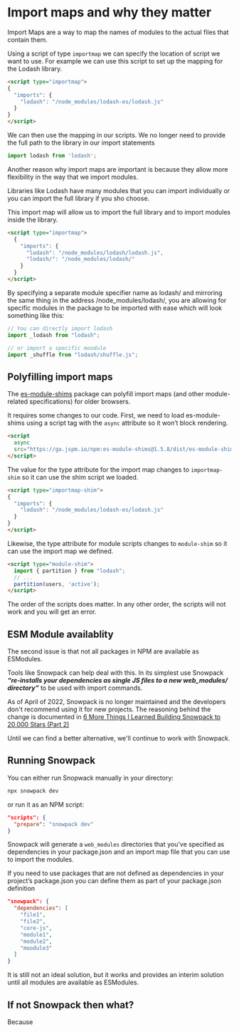 # Import maps and why they matter

Import Maps are a way to map the names of modules to the actual files that contain them.

Using a script of type `importmap` we can specify the location of script we want to use. For example we can use this script to set up the mapping for the Lodash library.

```html
<script type="importmap">
{
  "imports": {
    "lodash": "/node_modules/lodash-es/lodash.js"
  }
}
</script>
```

We can then use the mapping in our scripts. We no longer need to provide the full path to the library in our import statements

```js
import lodash from 'lodash';
```

Another reason why import maps are important is because they allow more flexibility in the way that we import modules.

Libraries like Lodash have many modules that you can import individually or you can import the full library if you sho choose.

This import map will allow us to import the full library and to import modules inside the library.

```html
<script type="importmap">
  {
    "imports": {
      "lodash": "/node_modules/lodash/lodash.js",
      "lodash/": "/node_modules/lodash/"
    }
  }
</script>
```

By specifying a separate module specifier name as lodash/ and mirroring the same thing in the address /node_modules/lodash/, you are allowing for specific modules in the package to be imported with ease which will look something like this:

```js
// You can directly import lodash
import _lodash from "lodash";

// or import a specific moodule
import _shuffle from "lodash/shuffle.js";
```

## Polyfilling import maps

The [es-module-shims](https://www.npmjs.com/package/es-module-shims) package can polyfill import maps (and other module-related specifications) for older browsers.

It requires some changes to our code. First, we need to load es-module-shims using a script tag with the `async` attribute so it won’t block rendering.

```html
<script
  async 
  src="https://ga.jspm.io/npm:es-module-shims@1.5.8/dist/es-module-shims.js">
</script>
```

The value for the type attribute for the import map changes to `importmap-shim` so it can use the shim script we loaded.

```html
<script type="importmap-shim">
{
  "imports": {
    "lodash": "/node_modules/lodash-es/lodash.js"
  }
}
</script>
```

Likewise, the type attribute for module scripts changes to `module-shim` so it can use the import map we defined.

```html
<script type="module-shim">
  import { partition } from "lodash";
  // ...
  partition(users, 'active');
</script>
```

The order of the scripts does matter. In any other order, the scripts will not work and you will get an error.

## ESM Module availablity

The second issue is that not all packages in NPM are available as ESModules.

Tools like Snowpack can help deal with this. In its simplest use Snowpack ***“re-installs your dependencies as single JS files to a new web_modules/ directory”*** to be used with import commands.

As of April of 2022, Snowpack is no longer maintained and the developers don't recommend using it for new projects. The reasoning behind the change is documented in [6 More Things I Learned Building Snowpack to 20,000 Stars (Part 2)](https://dev.to/fredkschott/5-more-things-i-learned-building-snowpack-to-20-000-stars-5dc9)

Until we can find a better alternative, we'll continue to work with Snowpack.

## Running Snowpack

You can either run Snopwack manually in your directory:

```bash
npx snowpack dev
```

or run it as an NPM script:

```json
"scripts": {
  "prepare": "snowpack dev"
}
```

Snowpack will generate a `web_modules` directories that you’ve specified as dependencies in your package.json and an import map file that you can use to import the modules.

If you need to use packages that are not defined as dependencies in your project’s package.json you can define them as part of your package.json definition

```json
"snowpack": {
  "dependencies": [
    "file1",
    "file2",
    "core-js",
    "module1",
    "module2",
    "moodule3"
  ]
}
```

It is still not an ideal solution, but it works and provides an interim solution until all modules are available as ESModules.

## If not Snowpack then what?

Because 
